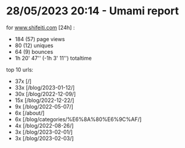 # 28/05/2023 20:14 - Umami report
for www.shifeiti.com [24h] :

 - 184 (57) page views
 - 80 (12) uniques
 - 64 (9) bounces
 - 1h 20' 47'' (-1h 3' 11'') totaltime


top 10 urls:
 - 37x [/]
 - 33x [/blog/2023-01-12/]
 - 30x [/blog/2022-12-09/]
 - 15x [/blog/2022-12-22/]
 - 9x [/blog/2022-05-07/]
 - 6x [/about/]
 - 6x [/blog/categories/%E6%8A%80%E6%9C%AF/]
 - 4x [/blog/2022-08-26/]
 - 3x [/blog/2023-02-01/]
 - 3x [/blog/2023-02-03/]


